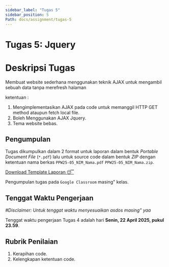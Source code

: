 ```yaml
---
sidebar_label: "Tugas 5"
sidebar_position: 5
Path: docs/assignment/tugas-5
---
```


# Tugas 5: Jquery

# Deskripsi Tugas

Membuat website sederhana menggunakan teknik AJAX untuk mengambil sebuah data tanpa merefresh halaman

ketentuan :
1. Mengimplementasikan AJAX pada code untuk memanggil HTTP GET method ataupun fetch local file.
2. Boleh Menggunakan AJAX Jquery.
3. Tema website bebas.

## Pengumpulan

Tugas dikumpulkan dalam 2 format untuk laporan dalam bentuk *Portable Document File* (`*.pdf`) lalu untuk source code dalam bentuk *ZIP* dengan ketentuan nama berkas `PPW25-05_NIM_Nama.pdf` `PPW25-05_NIM_Nama.zip`.

[Download Template Laporan 😴](https://github.com/PEMWEB-2025/PEMWEB-2025/raw/021ac9dd5da252489ded588f940d6067e7c963c9/static/berkas/Template%20Laporan.docx)

Pengumpulan tugas pada `Google Classroom` masing" kelas.

## Tenggat Waktu Pengerjaan
*#Disclaimer: Untuk tenggat waktu menyesuaikan asdos masing" yaa*

Tenggat waktu pengerjaan Tugas 4 adalah hari **Senin, 22 April 2025, pukul 23.59**.

## Rubrik Penilaian

1. Kerapihan code.
2. Kelengkapan ketentuan code.
